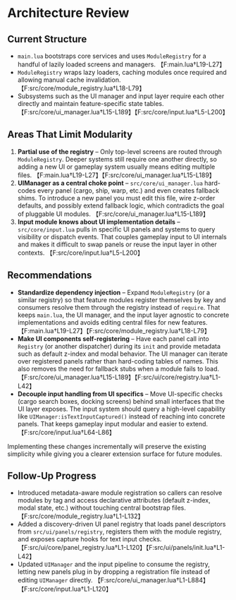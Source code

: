 # Architecture Review

## Current Structure
- `main.lua` bootstraps core services and uses `ModuleRegistry` for a handful of lazily loaded screens and managers. 【F:main.lua†L19-L27】
- `ModuleRegistry` wraps lazy loaders, caching modules once required and allowing manual cache invalidation. 【F:src/core/module_registry.lua†L18-L79】
- Subsystems such as the UI manager and input layer require each other directly and maintain feature-specific state tables. 【F:src/core/ui_manager.lua†L15-L189】【F:src/core/input.lua†L5-L200】

## Areas That Limit Modularity
1. **Partial use of the registry** – Only top-level screens are routed through `ModuleRegistry`. Deeper systems still require one another directly, so adding a new UI or gameplay system usually means editing multiple files. 【F:main.lua†L19-L27】【F:src/core/ui_manager.lua†L15-L189】
2. **UIManager as a central choke point** – `src/core/ui_manager.lua` hard-codes every panel (cargo, ship, warp, etc.) and even creates fallback shims. To introduce a new panel you must edit this file, wire z-order defaults, and possibly extend fallback logic, which contradicts the goal of pluggable UI modules. 【F:src/core/ui_manager.lua†L15-L189】
3. **Input module knows about UI implementation details** – `src/core/input.lua` pulls in specific UI panels and systems to query visibility or dispatch events. That couples gameplay input to UI internals and makes it difficult to swap panels or reuse the input layer in other contexts. 【F:src/core/input.lua†L5-L200】

## Recommendations
- **Standardize dependency injection** – Expand `ModuleRegistry` (or a similar registry) so that feature modules register themselves by key and consumers resolve them through the registry instead of `require`. That keeps `main.lua`, the UI manager, and the input layer agnostic to concrete implementations and avoids editing central files for new features. 【F:main.lua†L19-L27】【F:src/core/module_registry.lua†L18-L79】
- **Make UI components self-registering** – Have each panel call into `Registry` (or another dispatcher) during its `init` and provide metadata such as default z-index and modal behavior. The UI manager can iterate over registered panels rather than hard-coding tables of names. This also removes the need for fallback stubs when a module fails to load. 【F:src/core/ui_manager.lua†L15-L189】【F:src/ui/core/registry.lua†L1-L42】
- **Decouple input handling from UI specifics** – Move UI-specific checks (cargo search boxes, docking screens) behind small interfaces that the UI layer exposes. The input system should query a high-level capability like `UIManager:isTextInputCaptured()` instead of reaching into concrete panels. That keeps gameplay input modular and easier to extend. 【F:src/core/input.lua†L64-L86】

Implementing these changes incrementally will preserve the existing simplicity while giving you a clearer extension surface for future modules.

## Follow-Up Progress
- Introduced metadata-aware module registration so callers can resolve modules by tag and access declarative attributes (default z-index, modal state, etc.) without touching central bootstrap files. 【F:src/core/module_registry.lua†L1-L132】
- Added a discovery-driven UI panel registry that loads panel descriptors from `src/ui/panels/registry`, registers them with the module registry, and exposes capture hooks for text input checks. 【F:src/ui/core/panel_registry.lua†L1-L120】【F:src/ui/panels/init.lua†L1-L42】
- Updated `UIManager` and the input pipeline to consume the registry, letting new panels plug in by dropping a registration file instead of editing `UIManager` directly. 【F:src/core/ui_manager.lua†L1-L884】【F:src/core/input.lua†L1-L120】

